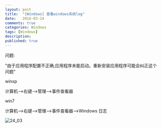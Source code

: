 ```yaml
---
layout: post
title:  "[Windows] 查看windows系统log"
date:   2016-03-24
comments: true
categories: Windows
tags: [Windows]
description:
published: true
---
```



问题:

"由于应用程序配置不正确,应用程序未能启动。重新安装应用程序可能会纠正这个问题"

winxp

计算机-->右键-->管理-->事件查看器

win7

计算机-->右键-->管理-->事件查看器-->Windows 日志


<img src="{{ site.url }}/images/201603/24_03.png" alt="24_03" />
